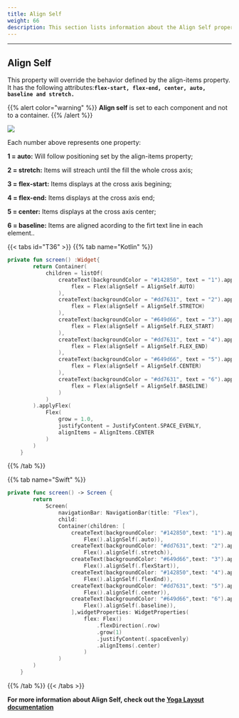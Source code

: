```yaml
---
title: Align Self
weight: 66
description: This section lists information about the Align Self property
---
```


---

## Align Self

This property will override the behavior defined by the align-items property. It has the following attributes:**`flex-start, flex-end, center, auto, baseline and stretch.`**

{{% alert color="warning" %}}
**Align self** is set to each component and not to a container.
{{% /alert %}}

![](/captura-de-tela-2020-06-04-a-s-11.23.38.png)

Each number above represents one property: 

**1 = auto:** Will follow positioning set by the align-items property;

 **2 = stretch:** Items will streach until the fill the whole cross axis;

**3 =  flex-start:** Items displays at the cross axis begining;

**4 = flex-end:** Items displays at the cross axis end; 

**5 = center:** Items displays at the cross axis center; 

**6 = baseline:** Items are aligned acording to the firt text line in each element..

{{< tabs id="T36" >}}
{{% tab name="Kotlin" %}}

```kotlin
private fun screen() :Widget{
        return Container(
            children = listOf(
                createText(backgroundColor = "#142850", text = "1").applyFlex(
                    flex = Flex(alignSelf = AlignSelf.AUTO)
                ),
                createText(backgroundColor = "#dd7631", text = "2").applyFlex(
                    flex = Flex(alignSelf = AlignSelf.STRETCH)
                ),
                createText(backgroundColor = "#649d66", text = "3").applyFlex(
                    flex = Flex(alignSelf = AlignSelf.FLEX_START)
                ),
                createText(backgroundColor = "#dd7631", text = "4").applyFlex(
                    flex = Flex(alignSelf = AlignSelf.FLEX_END)
                ),
                createText(backgroundColor = "#649d66", text = "5").applyFlex(
                    flex = Flex(alignSelf = AlignSelf.CENTER)
                ),
                createText(backgroundColor = "#dd7631", text = "6").applyFlex(
                    flex = Flex(alignSelf = AlignSelf.BASELINE)
                )
            )
        ).applyFlex(
            Flex(
                grow = 1.0,
                justifyContent = JustifyContent.SPACE_EVENLY,
                alignItems = AlignItems.CENTER
            )
        )
    }
```

{{% /tab %}}

{{% tab name="Swift" %}}
```swift
private func screen() -> Screen {
        return
            Screen(
                navigationBar: NavigationBar(title: "Flex"),
                child:
                Container(children: [
                    createText(backgroundColor: "#142850",text: "1").applyFlex(   
                        Flex().alignSelf(.auto)),
                    createText(backgroundColor: "#dd7631",text: "2").applyFlex(
                        Flex().alignSelf(.stretch)),
                    createText(backgroundColor: "#649d66",text: "3").applyFlex(
                        Flex().alignSelf(.flexStart)),
                    createText(backgroundColor: "#142850",text: "4").applyFlex(
                        Flex().alignSelf(.flexEnd)),
                    createText(backgroundColor: "#dd7631",text: "5").applyFlex(
                        Flex().alignSelf(.center)),
                    createText(backgroundColor: "#649d66",text: "6").applyFlex(
                        Flex().alignSelf(.baseline)),
                    ],widgetProperties: WidgetProperties(
                        flex: Flex()
                            .flexDirection(.row)
                            .grow(1)
                            .justifyContent(.spaceEvenly)
                            .alignItems(.center)
                        )
                )
        )
    }
```
{{% /tab %}}
{{< /tabs >}}

**For more information about Align Self, check out the [**Yoga Layout documentation**](https://yogalayout.com/docs/flex/)**
